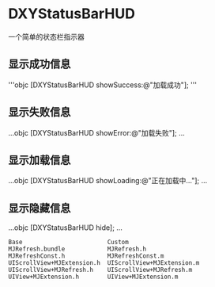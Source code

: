 # DXYStatusBarHUD
一个简单的状态栏指示器

## 显示成功信息
'''objc
    [DXYStatusBarHUD showSuccess:@"加载成功"];
'''

## 显示失败信息
...objc
    [DXYStatusBarHUD showError:@"加载失败"];
...

## 显示加载信息
...objc
    [DXYStatusBarHUD showLoading:@"正在加载中..."];
...

## 显示隐藏信息
...objc
    [DXYStatusBarHUD hide];
...

```objc
Base                        Custom
MJRefresh.bundle            MJRefresh.h
MJRefreshConst.h            MJRefreshConst.m
UIScrollView+MJExtension.h  UIScrollView+MJExtension.m
UIScrollView+MJRefresh.h    UIScrollView+MJRefresh.m
UIView+MJExtension.h        UIView+MJExtension.m
```